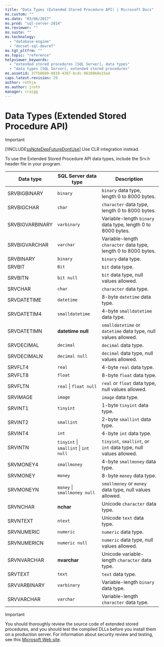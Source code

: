 ```yaml
---
title: "Data Types (Extended Stored Procedure API) | Microsoft Docs"
ms.custom: ""
ms.date: "03/06/2017"
ms.prod: "sql-server-2014"
ms.reviewer: ""
ms.suite: ""
ms.technology: 
  - "database-engine"
  - "docset-sql-devref"
ms.tgt_pltfrm: ""
ms.topic: "reference"
helpviewer_keywords: 
  - "extended stored procedures [SQL Server], data types"
  - "data types [SQL Server], extended stored procedures"
ms.assetid: 37fb86b9-8819-4387-bcdc-9616968e15ad
caps.latest.revision: 29
author: rothja
ms.author: jroth
manager: craigg
---
```

# Data Types (Extended Stored Procedure API)
    
> [!IMPORTANT]  
>  [!INCLUDE[ssNoteDepFutureDontUse](../../includes/ssnotedepfuturedontuse-md.md)] Use CLR integration instead.  
  
 To use the Extended Stored Procedure API data types, include the Srv.h header file in your program.  
  
|Data type|SQL Server data type|Description|  
|---------------|--------------------------|-----------------|  
|SRVBIGBINARY|`binary`|`binary` data type, length 0 to 8000 bytes.|  
|SRVBIGCHAR|`char`|`character` data type, length 0 to 8000 bytes.|  
|SRVBIGVARBINARY|`varbinary`|Variable-length `binary` data type, length 0 to 8000 bytes.|  
|SRVBIGVARCHAR|`varchar`|Variable-length `character` data type, length 0 to 8000 bytes.|  
|SRVBINARY|`binary`|`binary` data type.|  
|SRVBIT|`Bit`|`bit` data type.|  
|SRVBITN|`bit null`|`bit` data type, null values allowed.|  
|SRVCHAR|`char`|`character` data type.|  
|SRVDATETIME|`datetime`|8-byte `datetime` data type.|  
|SRVDATETIM4|`smalldatetime`|4-byte `smalldatetime` data type.|  
|SRVDATETIMN|**datetime null**|`smalldatetime` or `datetime` data type, null values allowed.|  
|SRVDECIMAL|`decimal`|`decimal` data type.|  
|SRVDECIMALN|`decimal null`|`decimal` data type, null values allowed.|  
|SRVFLT4|`real`|4-byte `real` data type.|  
|SRVFLT8|`float`|8-byte `float` data type.|  
|SRVFLTN|`real` &#124; `float null`|`real` or `float` data type, null values allowed.|  
|SRVIMAGE|`image`|`image` data type.|  
|SRVINT1|`tinyint`|1-byte `tinyint` data type.|  
|SRVINT2|`smallint`|2-byte `smallint` data type.|  
|SRVINT4|`int`|4-byte `int` data type.|  
|SRVINTN|`tinyint` &#124; `smallint` &#124; `int null`|`tinyint`, `smallint`, or `int` data type, null values allowed.|  
|SRVMONEY4|`smallmoney`|4-byte `smallmoney` data type.|  
|SRVMONEY|`money`|8-byte `money` data type.|  
|SRVMONEYN|`money` &#124; `smallmoney null`|`smallmoney` or `money` data type, null values allowed.|  
|SRVNCHAR|**nchar**|Unicode `character` data type.|  
|SRVNTEXT|`ntext`|Unicode `text` data type.|  
|SRVNUMERIC|`numeric`|`numeric` data type.|  
|SRVNUMERICN|`numeric null`|`numeric` data type, null values allowed.|  
|SRVNVARCHAR|**nvarchar**|Unicode variable-length `character` data type.|  
|SRVTEXT|`text`|`text` data type.|  
|SRVVARBINARY|`varbinary`|Variable-length `binary` data type.|  
|SRVVARCHAR|`varchar`|Variable-length `character` data type.|  
  
> [!IMPORTANT]  
>  You should thoroughly review the source code of extended stored procedures, and you should test the compiled DLLs before you install them on a production server. For information about security review and testing, see this [Microsoft Web site](http://go.microsoft.com/fwlink/?LinkID=54761&amp;clcid=0x409http://msdn.microsoft.com/security/).  
  
  
